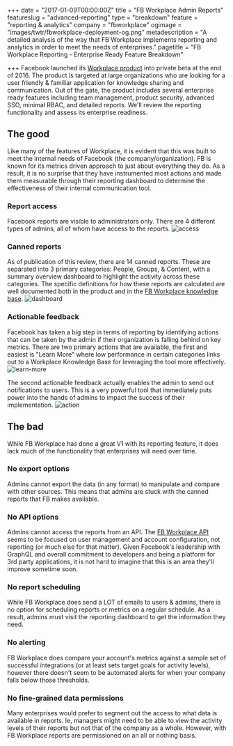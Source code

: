+++
date = "2017-01-09T00:00:00Z"
title = "FB Workplace Admin Reports"
featureslug = "advanced-reporting"
type = "breakdown"
feature = "reporting & analytics"
company = "fbworkplace"
ogimage = "images/twtr/fbworkplace-deployment-og.png"
metadescription = "A detailed analysis of the way that FB Workplace implements reporting and analytics in order to meet the needs of enterprises."
pagetitle = "FB Workplace Reporting - Enterprise Ready Feature Breakdown"

+++
Facebook launched its [Workplace product](https://workplace.fb.com) into private beta at the end of 2016. The product is targeted at large organizations who are looking for a user friendly & familiar application for knowledge sharing and communication. Out of the gate, the product includes several enterprise ready features including team management, product security, advanced SSO, minimal RBAC, and detailed reports. We'll review the reporting functionality and assess its enterprise readiness.

## The good
Like many of the features of Workplace, it is evident that this was built to meet the internal needs of Facebook (the company/organization). FB is known for its metrics driven approach to just about everything they do. As a result, it is no surprise that they have instrumented most actions and made them measurable through their reporting dashboard to determine the effectiveness of their internal communication tool.

### Report access
Facebook reports are visible to administrators only. There are 4 different types of admins, all of whom have access to the reports.
![access](/fbworkplace/images/fb-access.png)

### Canned reports
As of publication of this review, there are 14 canned reports. These are separated into 3 primary categories: People, Groups, & Content, with a summary overview dashboard to highlight the activity across these categories. The specific definitions for how these reports are calculated are well documented both in the product and in the [FB Workplace knowledge base](https://www.facebook.com/help/work/807043472738394/?helpref=hc_fnav).
![dashboard](/fbworkplace/images/fb-reports-dasboard.png)

### Actionable feedback
Facebook has taken a big step in terms of reporting by identifying actions that can be taken by the admin if their organization is falling behind on key metrics. There are two primary actions that are available, the first and easiest is "Learn More" where low performance in certain categories links out to a Workplace Knowledge Base for leveraging the tool more effectively.
![learn-more](/fbworkplace/images/fb-learn-more.png)

The second actionable feedback actually enables the admin to send out notifications to users. This is a very powerful tool that immediately puts power into the hands of admins to impact the success of their implementation.
![action](/fbworkplace/images/fb-report-action.png)

## The bad
While FB Workplace has done a great V1 with its reporting feature, it does lack much of the functionality that enterprises will need over time.

### No export options
Admins cannot export the data (in any format) to manipulate and compare with other sources. This means that admins are stuck with the canned reports that FB makes available.

### No API options
Admins cannot access the reports from an API. The [FB Workplace API](https://developers.facebook.com/docs/workplace) seems to be focused on user management and account configuration, not reporting (or much else for that matter). Given Facebook's leadership with GraphQL and overall commitment to developers and being a platform for 3rd party applications, it is not hard to imagine that this is an area they'll improve sometime soon.

### No report scheduling
While FB Workplace does send a LOT of emails to users & admins, there is no option for scheduling reports or metrics on a regular schedule. As a result, admins must visit the reporting dashboard to get the information they need.

### No alerting
FB Workplace does compare your account's metrics against a sample set of successful integrations (or at least sets target goals for activity levels), however there doesn't seem to be automated alerts for when your company falls below those thresholds.

### No fine-grained data permissions
Many enterprises would prefer to segment out the access to what data is available in reports. Ie, managers might need to be able to view the activity levels of their reports but not that of the company as a whole. However, with FB Workplace reports are permissioned on an all or nothing basis.
